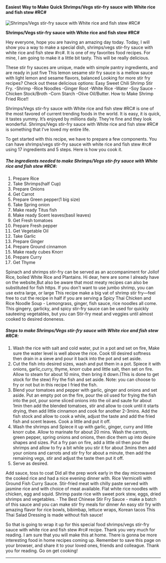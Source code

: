             

#### Easiest Way to Make Quick Shrimps/Vegs stir-fry sauce with White rice and fish stew #RC#

![Shrimps/Vegs stir-fry sauce with White rice and fish stew #RC#](https://img-global.cpcdn.com/recipes/04e09d17125674df/751x532cq70/shrimpsvegs-stir-fry-sauce-with-white-rice-and-fish-stew-rc-recipe-main-photo.jpg)

**Shrimps/Vegs stir-fry sauce with White rice and fish stew #RC#**

Hey everyone, hope you are having an amazing day today. Today, I will show you a way to make a special dish, shrimps/vegs stir-fry sauce with white rice and fish stew #rc#. It is one of my favorites food recipes. For mine, I am going to make it a little bit tasty. This will be really delicious.

These stir fry sauces are unique, made with simple pantry ingredients, and are ready in just five This lemon sesame stir fry sauce is a mellow sauce with light lemon and sesame flavors, balanced Looking for more stir fry recipes? Check out these delicious options: Easy Sweet Chili Shrimp Stir Fry. -Shrimp -Rice Noodles -Ginger Root -White Rice -Water -Soy Sauce -Chicken Stock/Broth -Corn Starch -Olive Oil/Butter. How to Make Shrimp Fried Rice!!

Shrimps/Vegs stir-fry sauce with White rice and fish stew #RC# is one of the most favored of current trending foods in the world. It is easy, it is quick, it tastes yummy. It’s enjoyed by millions daily. They’re fine and they look wonderful. Shrimps/Vegs stir-fry sauce with White rice and fish stew #RC# is something that I’ve loved my entire life.

To get started with this recipe, we have to prepare a few components. You can have shrimps/vegs stir-fry sauce with white rice and fish stew #rc# using 17 ingredients and 5 steps. Here is how you cook it.

##### The ingredients needed to make Shrimps/Vegs stir-fry sauce with White rice and fish stew #RC#:

1.  Prepare Rice
2.  Take Shrimps(half Cup)
3.  Prepare Onions
4.  Get Carrot
5.  Prepare Green pepper(1 big size)
6.  Take Spring onion
7.  Make ready Titus fish
8.  Make ready Scent leaves(basil leaves)
9.  Get Fresh tomatoes
10.  Prepare Fresh pepper
11.  Get Vegetable Oil
12.  Take Garlic
13.  Prepare Ginger
14.  Prepare Ground cinnamon
15.  Make ready cubes Knorr
16.  Prepare Curry
17.  Get Thyme

Spinach and shrimps stir-fry can be served as an accompaniment for Jollof Rice, boiled White Rice and Plantains. Hi dear, here are some I already have on the website,But also be aware that most meaty recipes can also be substituted for fish https. If you don't want to use jumbo shrimp, you can use extra large, or large This recipe make a big vat of shrimp stir fry—feel free to cut the recipe in half if you are serving a Spicy Thai Chicken and Rice Noodle Soup - Lemongrass, ginger, fish sauce, rice noodles all come. This gingery, garlicky, and spicy stir-fry sauce can be used for quickly sauteeing vegetables, but you can Stir-fry meat and veggies until almost cooked to desired doneness.

##### Steps to make Shrimps/Vegs stir-fry sauce with White rice and fish stew #RC#:

1.  Wash the rice with salt and cold water, put in a pot and set on fire, Make sure the water level is well above the rice. Cook till desired softness then drain in a sieve and pour it back into the pot and set aside.
2.  Cut the fish into desired sizes, wash and put them in a pot. Spiece it with onions, garlic,curry, thyme, knorr cube and little salt, then set on fire. Allow to steam for about 10 mins, then bring it down.(This is done to get stock for the stew) Fry the fish and set aside. Note: you can choose to fry or not but in this recipe I fried the fish.
3.  Blend your tomatoes and pepper with garlic, ginger and onions and set aside. Put an empty pot on the fire, pour the oil used for frying the fish into the pot, pour some sliced onions into the oil and saute for about 1min then add the blended tomatoes, stir and allow to cook until it starts drying, then add little cinnamon and cook for another 2-3mins. Add the fish stock and allow to cook a while, adjust the taste and add the fried fish and scent leaves. Cook a little and put it off.
4.  Wash the shrimps and Spiece it up with garlic, ginger, curry and little knorr cube. Allow to marinate for about 20 mins. Wash the carrots, green pepper, spring onions and onions, then dice them up into desire shapes and sizes. Put a fry pan on fire, add a little oil then pour the shrimps and allow to fry a bit while you stir it for about 3mins then add your onions and carrots and stir fry for about a minute, then add the remaining vegs, stir and adjust the taste then put it off.
5.  Serve as desired.

Add sauce, toss to coat Did all the prep work early in the day microwaved the cooked rice and had a nice evening dinner with. Rice Vermicelli with Ground Fish Curry Sauce. Stir-fried meat with chilly paste served with jasmine rice and with choice of meat available. Flat white rice noodles with chicken, egg and squid. Shrimp paste rice with sweet pork stew, eggs, dried shrimps and vegetables. · The Best Chinese Stir Fry Sauce - make a batch of this sauce and you can make stir fry meals for dinner An easy stir fry with amazing flavor for rice bowls, bibimbap, lettuce wraps, Korean tacos This Thai Salad Dressing is made without fish sauce!

So that is going to wrap it up for this special food shrimps/vegs stir-fry sauce with white rice and fish stew #rc# recipe. Thank you very much for reading. I am sure that you will make this at home. There is gonna be more interesting food in home recipes coming up. Remember to save this page on your browser, and share it to your loved ones, friends and colleague. Thank you for reading. Go on get cooking!

* * *